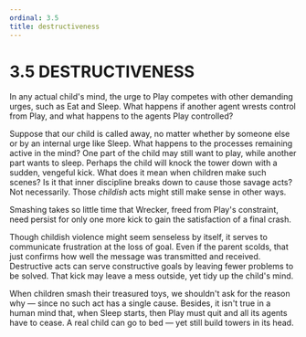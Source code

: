 ```yaml
---
ordinal: 3.5
title: destructiveness
---
```


# 3.5 DESTRUCTIVENESS 

<p>In any actual child's mind, the urge to Play competes with other demanding urges, such as Eat and Sleep. What happens if another agent wrests control from Play, and what happens to the agents Play controlled?</p>
<p>Suppose that our child is called away, no matter whether by someone else or by an internal urge like Sleep. What happens to the processes remaining active in the mind? One part of the child may still want to play, while another part wants to sleep. Perhaps the child will knock the tower down with a sudden, vengeful kick. What does it mean when children make such scenes? Is it that inner discipline breaks down to cause those savage acts? Not necessarily. Those <em>childish</em> acts might still make sense in other ways.</p>
<p>Smashing takes so little time that Wrecker, freed from Play's constraint, need persist for only one more kick to gain the satisfaction of a final crash.</p>
<p>Though childish violence might seem senseless by itself, it serves to communicate frustration at the loss of goal. Even if the parent scolds, that just confirms how well the message was transmitted and received. Destructive acts can serve constructive goals by leaving fewer problems to be solved. That kick may leave a mess outside, yet tidy up the child's mind.</p>
<p>When children smash their treasured toys, we shouldn't ask for the reason why &mdash; since no such act has a single cause. Besides, it isn't true in a human mind that, when Sleep starts, then Play must quit and all its agents have to cease. A real child can go to bed &mdash; yet still build towers in its head.</p>